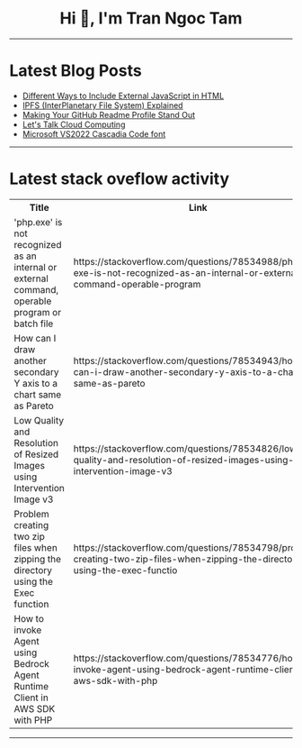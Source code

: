 <h1 align="center">Hi 👋, I'm Tran Ngoc Tam</h1>

---

# Latest Blog Posts 
<!-- BLOG-POST-LIST:START -->
- [Different Ways to Include External JavaScript in HTML](https://dev.to/imabhinavdev/different-ways-to-include-external-javascript-in-html-34ab)
- [IPFS &lpar;InterPlanetary File System&rpar; Explained](https://dev.to/kamilrashidev/ipfs-interplanetary-file-system-explained-2kn1)
- [Making Your GitHub Readme Profile Stand Out](https://dev.to/raielly/making-your-github-readme-profile-stand-out-4m52)
- [Let&#39;s Talk Cloud Computing](https://dev.to/oliviaoputa_/lets-talk-cloud-computing-5c1c)
- [Microsoft VS2022 Cascadia Code font](https://dev.to/karenpayneoregon/microsoft-vs2022-cascadia-code-font-2400)
<!-- BLOG-POST-LIST:END -->

---

# Latest stack oveflow activity
<table>
  <tr><th>Title</th><th>Link</th></tr>
  <!-- STACKOVERFLOW:START --><tr><td>&#39;php.exe&#39; is not recognized as an internal or external command, operable program or batch file</td><td>https://stackoverflow.com/questions/78534988/php-exe-is-not-recognized-as-an-internal-or-external-command-operable-program</td></tr><tr><td>How can I draw another secondary Y axis to a chart same as Pareto</td><td>https://stackoverflow.com/questions/78534943/how-can-i-draw-another-secondary-y-axis-to-a-chart-same-as-pareto</td></tr><tr><td>Low Quality and Resolution of Resized Images using Intervention Image v3</td><td>https://stackoverflow.com/questions/78534826/low-quality-and-resolution-of-resized-images-using-intervention-image-v3</td></tr><tr><td>Problem creating two zip files when zipping the directory using the Exec function</td><td>https://stackoverflow.com/questions/78534798/problem-creating-two-zip-files-when-zipping-the-directory-using-the-exec-functio</td></tr><tr><td>How to invoke Agent using Bedrock Agent Runtime Client in AWS SDK with PHP</td><td>https://stackoverflow.com/questions/78534776/how-to-invoke-agent-using-bedrock-agent-runtime-client-in-aws-sdk-with-php</td></tr><!-- STACKOVERFLOW:END -->
</table>

---



